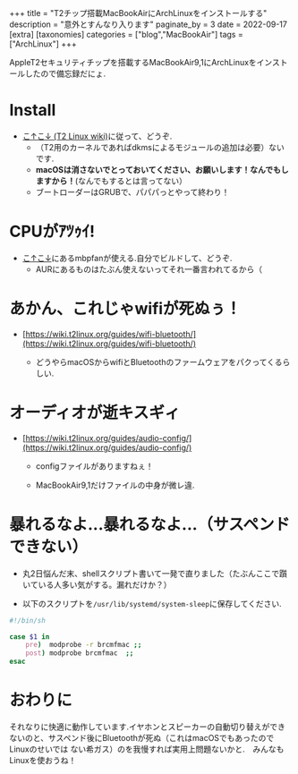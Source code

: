 +++
title = "T2チップ搭載MacBookAirにArchLinuxをインストールする"
description = "意外とすんなり入ります"
paginate_by = 3
date = 2022-09-17
[extra]
[taxonomies]
categories = ["blog","MacBookAir"]
tags = ["ArchLinux"]
+++

AppleT2セキュリティチップを搭載するMacBookAir9,1にArchLinuxをインストールしたので備忘録だにょ.

# Install

- [こ↑こ↓ (T2 Linux wiki)](https://wiki.t2linux.org/distributions/arch/installation/)に従って、どうぞ.
	- （T2用のカーネルであればdkmsによるモジュールの追加は必要）ないです.
	- __macOSは消さないでとっておいてください、お願いします！なんでもしますから！__(なんでもするとは言ってない）
	- ブートローダーはGRUBで、パパパっとやって終わり！

# CPUがｱﾂｩｲ!

- [こ↑こ↓](https://wiki.t2linux.org/guides/fan/)にあるmbpfanが使える.自分でビルドして、どうぞ.
	- AURにあるものはたぶん使えないってそれ一番言われてるから（

# あかん、これじゃwifiが死ぬぅ！

- [https://wiki.t2linux.org/guides/wifi-bluetooth/](https://wiki.t2linux.org/guides/wifi-bluetooth/)

	- どうやらmacOSからwifiとBluetoothのファームウェアをパクってくるらしい.

# オーディオが逝キスギィ
- [https://wiki.t2linux.org/guides/audio-config/](https://wiki.t2linux.org/guides/audio-config/) 

	- configファイルがありますねぇ！

	- MacBookAir9,1だけファイルの中身が微レ違.

# 暴れるなよ...暴れるなよ...（サスペンドできない）

- 丸2日悩んだ末、shellスクリプト書いて一発で直りました（たぶんここで躓いている人多い気がする。漏れだけか？）

- 以下のスクリプトを`/usr/lib/systemd/system-sleep`に保存してください.

```bash
#!/bin/sh

case $1 in
    pre)  modprobe -r brcmfmac ;;
    post) modprobe brcmfmac  ;;
esac

```

# おわりに
それなりに快適に動作しています.イヤホンとスピーカーの自動切り替えができないのと、サスペンド後にBluetoothが死ぬ（これはmacOSでもあったのでLinuxのせいでは
ない希ガス）のを我慢すれば実用上問題ないかと.　みんなもLinuxを使おうね！
